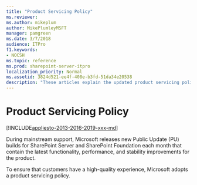 ```yaml
---
title: "Product Servicing Policy"
ms.reviewer: 
ms.author: mikeplum
author: MikePlumleyMSFT
manager: pamgreen
ms.date: 3/7/2018
audience: ITPro
f1.keywords:
- NOCSH
ms.topic: reference
ms.prod: sharepoint-server-itpro
localization_priority: Normal
ms.assetid: 3824d521-ee4f-408e-b3fd-51da34e20538
description: "These articles explain the updated product servicing policies of SharePoint Server."
---
```


# Product Servicing Policy

[!INCLUDE[appliesto-2013-2016-2019-xxx-md](../includes/appliesto-2013-2016-2019-xxx-md.md)]
  
During mainstream support, Microsoft releases new Public Update (PU) builds for SharePoint Server and SharePoint Foundation each month that contain the latest functionality, performance, and stability improvements for the product.
  
To ensure that customers have a high-quality experience, Microsoft adopts a product servicing policy.
  

